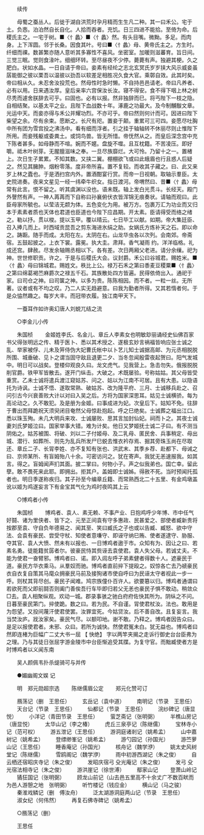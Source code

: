 <!-- { "loadSidebar": true } -->

　　续传 

　　母蜀之蚕丛人。后徙于湖自洪荒时孕月精而生生凡二种。其一曰禾公。宅于土。负悫。泊泊然自长自化。人拾而吞者。充饥。日三四进不能拾。至倚为命。后稷氏主之。一宅于树。■〈忄蠡〉■〈忄蠡〉然。有头目嘴。微黝。多足。而肉身。上下浑圆。邻于长桑。因食其叶。号曰■〈忄蠡〉母、黄帝氏主之。方生时。纤细而祼。数甚繁亦随人意听其多寡性不喜风。坐密室。加暖则滋蕃育。旨日间。三觉三眠。觉则食湪叶。细细环转。至尽昼夜不少停。薨薨有声。独避其梗。久之肥白。状如水晶。一日自请于帝曰。妾素有经纶之志北玄冥氏岁岁挟大风示威妾虽孱能御之彼以栗吾以温彼以劲吾以软差足相胜况久食大官。乘鄣自效。此其时矣。帝曰相从久。未忍舍汝投荒也。然母性时急时懒。不自持邑邑请老。帝曰凡养者、必有以用。日来遇汝厚。皇后亲率六宫保汝长汝。寝不得安。食不得下咽上林之树尽秃而遽舍朕辞去可乎。曰固也。必有以报。然非独辞而巳。将丐陛下一枝之隐。自相结聚。以基太平之业。且陛下血战数十年。涿鹿之功最大。及今制黼黻文章。光运中天。而妾亦得与禾公并耀功烈。不亦可乎。帝曰然则何计而可。因进曰陛下柴望之余。尽有余束。愿断之。长尺有咫。置妾于颠。重累可三可四。妾愿尽吐胸中所有团为雪宫投之沸汤中。看有细而浮者。引之挂于轴轴转不休丽尽则止惟陛下所用。而妾残躯或委粪土。或饲鸟兽。皆无所惜。帝怃然从之。而皇后深念宫中充下陈者甚多。如母静而不喧。婉而不嫟。盘旋不噬。且互枕籍。不苦凌压。即好嚼。祗木叶树芽。无腥膻滋味之奉。一旦尽族靡烂。大可怜。乃留十之一。置楮上。次日生子累累。不知其数。又挟二翼。棚棚欲飞或曰此蛾眉也行且惑人后疑之。然见其臃肿。烟粉零落。度非帝所喜。置不复较。而收其子藏之。曰、此又来岁上林之蠹也。于是洒扫宫内外。置酒酣宴行赏。而帝一日视朝。取轴示羣臣。太史院进奏。夜来文星见一经一纬牵牛织女。指日渡河。帝喟然曰、昔■〈忄蠡〉母常有此言。恨不留之。听其虞渊以没也。语未既。轴上发白光贯斗。长经天。殿门外謦然有声。一神人苒苒而下自称曰孙襄俯伏衣皆浑锦无痕奏状。请轴而观曰。此臣母家所毓也。以莹洁无颣为体。五色变化为用。被万方。包裹万汇为功业而又归本于素素者质也天体也君道也臣道也今陛下应昌期。开太素。臣请得受而络之绪之。勒以抒。贯以梭。提以玉甲。覆以晴云。七日毕工以献。如期。帝大集廷臣、召入捧几而上。时西域贡昆吾之剪东海进氷绢之助。女娲氏方炼补天之石。即以命之。踌蹰。随手而成。太阳在左。太阴在右。山龙华虫各以次列。会南郊。帝斋宿。五鼓起披之。上衣下裳。露冕。执大圭。肃拜。香气凝雨 约。洋洋临格。礼成还宫。肆赦。尽发余轴赐丞相以下。各有差。次日两厢父老进。请分余缫。祀为神。世世修职贡。许之。于是与后稷氏大会。议封爵。禾公曰谷城君。赐姓米。■〈忄蠡〉母曰锦城君。赐姓文。秩比上公。禄万石禾之第曰黍麦豆稷粟■〈忄蠡〉之第曰绵葛褐苎麻爵次之禄五千石。其族散处四方皆遍。民得依倚出入。通祀于家。曰司仓之神。曰司箧之神。以多为贵。陈陈相因。而不者。一粒一丝。无所著。议者或有不均之叹。乃二人实无趋避意。曰我为勤者所得。又其若惰者何。于是众恊然趣之。每岁大丰。而冠带衣履。独江南甲天下。 

　　一蚕耳作如许奥幻唐人刘蜕兀结之流 

　　○李金儿小传 

　　朱国桢 
　　金姬姓李氏、名金儿、章丘人李素女也明敏玅丽诵经史仙佛百家书父得张明远之传、精于医卜、悉以其术授之、遂极玄妙言祸福皆响应张士诚之乱、举家被俘、儿未及笄侍伪大妃曹氏帐中以卜艺儿知士诚据高邮、为元丞相脱脱所围、城垂破、见卜之谓当固守敌且退更二夕、当冬忽闻殷雷夜起贺曰。阳气发城中。明日可以战矣。登楼仰观良久曰。龙文虎气。见我营上。急击勿失。俄报脱脱削官爵。铁甲军皆散去。遂开门纵击。大破之。术既屡验。号称姑姑。其父母皆受重赏。乙未士诚将遣兵渡江窥姑苏、问之、姑以为江南不可居。且有大患。以隐语托为诗讽。士诚不悟、遂取常熟、破姑苏、改为隆平府、三月、士诚移兵赴之、召问引古今兴衰善败大计以对曰入吴之后。方将为国家深思耳。姑见士诚横骄。每为高论动之。久不敢犯。及是册为金姬。曰事成进为妃。次皇后下。姑知不免。往辞于曹出而拜跪祝天须臾闭目奄然父母惊赴抱起。呼之巳绝矣。士诚葬之福出江口。悉以珠玉殉。未几大明兵来攻、士诚屡败、思其言加封仙妃。祠而卜之。其夜士诚妻刘氏梦姬泣曰。国家举事大错。难为计矣。他日又梦姬抚士诚二子曰。有不测当阴佑之。姑苏被围、将破、刘以二子付姬母、及二乳母、匿民舍、兵事稍定、母出城、潜行、如葬所、则先为乱兵所发尸巳蜕去惟衣衿存焉、掘其旁珠玉尚在尽取还、章丘二子、长冐李姓、亦不复知有张也、洪武末、其季乡荐、赴都下、母诫之曰、京师某所、有盲姆殆八十余。可密访问之。犹在寄声。我犹无恙速报我。如其言。得之。盲姆闻声扪其面。披二掌曰。何物小子。声之似我弟也。国亡幸。留此孽。敢不畏死来此耶。即拥出。拒其户。盖姆即士诚姊。得赦不死。当时预闻托孤者也。明日季遂称疾归。其子孙至今编章丘籍、而常熟西北二十五里、有金鸡墩盖讹以姬为鸡遂妄言下有金宝其气化为鸡时夜鸣其上云 

　　○博鸡者小传 

　　朱国桢 
　　博鸡者、袁人、素无赖、不事产业、日抱鸡呼少年博、市中任气好鬪、诸为里侠者、皆下之、元至正间袁有守多惠政、民甚爱之、部使者臧新贵将按郡至袁、守自负年德易之、闻其至、笑曰臧氏之子也或以告臧、臧怒、欲中守法、会袁有豪民、尝受守杖、知使者意嗛守、即诬守纳巳贿、使者遂逮守、胁服、夺其官、袁人大愤、然未有以报也、一日博鸡者遨于市。众知有为、因让之曰、若素名勇。徒能籍贫孱者尔。彼豪民恃其赀诬去袁使君。袁人失父母。若诚丈夫。不能为使君一奋臂邪。博鸡者曰、诺。即入闾左呼子弟素健者得数十人。遮豪民于道。豪民方华衣乘马。从羣奴而驰。博鸡者直前捽下提殴之。奴惊各亡去乃禠豪民衣自衣复自策其马麾众拥豪民马前及接狥诸市使自呼曰为民诬太守者视此一步一呼。则杖其背尽创。豪民子闻难。鸠宗族僮仆百许人。欲要簒以归。博鸡者通谓曰若欲死而父即前鬪否则阖门善俟吾行车毕即归若父无恙也豪民子惧不敢动。稍敛众□去。袁人相聚纵观。欢动一城。郡录事骇之驰白府府佐快其所为。阴纵之不问。日暮至豪民第门。捽使跪。数之曰。若为民。不自谨。冐使君杖汝。法也。敢用是为怨望。又投间蔑汗使君使罢。汝罪宜死。今姑贷汝。后不善自改。且复妄言。我当焚汝庐。戕汝家矣。豪民气尽。以额叩地。谢不敢。乃释之。博鸡者因告众曰。是足以报使君者。未邪、众曰。若所为诚快。然使君冤未白。犹无益也。博鸡者曰然即连楮为巨幅广二丈大书一屈 【 快绝】 字以两竿夹揭之走诉行御史台台臣弗为之理。乃与其徒日张屈字游金陵市中台臣惭追受其牒。为复守官。而黜臧使者方是时博鸡者以义闻东南 

　　吴人颜佩韦扑杀缇骑可与并传 

　　●媚幽阁文娱 记 

　　明　郑元勋超宗选 
　　陈继儒眉公定 
　　郑元化赞可订 

　　鴈荡记（删　王思任） 
　　玄岳记（袁中道） 
　　南明记（节录　王思任） 
　　天台记（节录　王思任） 
　　仙都记（节录　王思任） 
　　浣纱碑记（唐显悦） 
　　小洋记（青田节录　王思任） 
　　萤芝斋记（张明弼） 
　　半樵山房记（唐显悦） 
　　太华山记（李之椿） 
　　虎丘三泉亭记（陈继儒） 
　　宝林寺小记（范可权） 
　　游五泄记（王思任） 
　　游洞庭诸剎记（姚希孟） 
　　山中嘉树记（姚希孟） 
　　登缥缈峯记（姚希孟） 
　　游勺园记（孙国光） 
　　游苎萝山记（王思任） 
　　睡香庵记（孙国光） 
　　核舟记（魏学洢） 
　　姚太史风树堂记（陈继儒） 
　　雪鸥阁记（魏学洢） 
　　雨中初游西湖记（朱之俊） 
　　自云栖还宿昭庆寺记（朱之俊） 
　　发昭庆宿弓 殳光庵记（朱之俊） 
　　发弓 殳光宿法相寺记（朱之俊） 
　　游洪崖记（徐世溥） 
　　鄢家山记 
　　登萧山岭记 
　　獝狂国记（张明弼） 
　　顾龙山前记（山去邑五里高不十余丈广不数百畎而为邑人游憩之地　张明弼） 
　　听竹楼记（钱应金） 
　　横山记（马之骏） 
　　秦淮戏鳞记（删　傅汝舟） 
　　泛太湖游洞庭两山记（节录　王思任） 
　　淑女纪（何伟然） 
　　再复石佛寺碑记（姚希孟） 

　　○鴈荡记（删） 

　　王思任 
